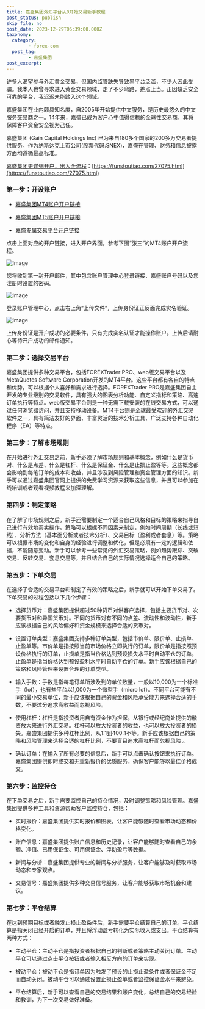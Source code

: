 ```yaml
---
title: 嘉盛集团外汇平台从0开始交易新手教程
post_status: publish
skip_file: no
post_date: 2023-12-29T06:39:00.000Z
taxonomy:
  category:
        - forex-com
  post_tag:
        - 嘉盛集团
post_excerpt: 
---
```

许多人渴望参与外汇黄金交易，但国内监管缺失导致黑平台泛滥，不少人因此受骗。我本人也曾寻求进入黄金交易领域，走了不少弯路，差点上当。正因缺乏安全可靠的平台，我迟迟未能踏入这个领域。

嘉盛集团在业内颇具知名度，自2005年开始提供中文服务，是历史最悠久的中文服务交易商之一。14年来，嘉盛已成为客户心中值得信赖的全球性交易商，其将保障客户资金安全视为己任。

嘉盛集团 (Gain Capital Holdings Inc) 已为来自180多个国家的200多万交易者提供服务。作为纳斯达克上市公司(股票代码:SNEX)，嘉盛在管理、财务和信息披露方面均遵循最高标准。

[嘉盛集团更详细开户，出入金流程](https://funstoutiao.com/27075.html)：[https://funstoutiao.com/27075.html](https://funstoutiao.com/27075.html)

### 第一步：开设账户

* [嘉盛集团MT4账户开户链接](https://s.ssgg.net/jsmt4)

* [嘉盛集团MT5账户开户链接](https://s.ssgg.net/jsmt5)

* [嘉盛专属交易平台开户链接](https://s.ssgg.net/js)

点击上面对应的开户链接，进入开户界面，参考下图“张三”的MT4账户开户流程。

![Image](https://prod-files-secure.s3.us-west-2.amazonaws.com/39ed1227-6d7d-4570-be36-9ccd4a2c4241/7a167aea-686b-400d-af59-4e18eb607a40/640.png?X-Amz-Algorithm=AWS4-HMAC-SHA256&X-Amz-Content-Sha256=UNSIGNED-PAYLOAD&X-Amz-Credential=ASIAZI2LB466SP2LSHHG%2F20251014%2Fus-west-2%2Fs3%2Faws4_request&X-Amz-Date=20251014T161309Z&X-Amz-Expires=3600&X-Amz-Security-Token=IQoJb3JpZ2luX2VjELj%2F%2F%2F%2F%2F%2F%2F%2F%2F%2FwEaCXVzLXdlc3QtMiJGMEQCIFJaQjID4SIYnjTrNhHHvHy0leO07Rt5VPtWJKWSCnsJAiA1hBp0PlB0cWCFfcPowPxp9xKrDCtct412VlyCMiFoeir%2FAwhhEAAaDDYzNzQyMzE4MzgwNSIM9f6gj1JgdkuyzNUrKtwDZqw4mDpsRLBRnPxRvB23zbkUtIHp3LvA8Qsi9T%2F6R5Q44flyAVAKLN2rOjxkqVL6fbIa9lY2retr8oJM10wMSEC8ctdcs2idMt5ptOThU1bb%2Fr5cKg%2F%2B4A%2FlGHOYGolzdvEf%2BMnFIfTFYRhBT6jCAwSadBNrcAJzSGZ7XzTKXdXGd6%2FYs6bPYndplCupKt2GAD1uLkVveZB%2FWMrJFySStgKYIHqXYfDSYb3NKgObDDGAEGPNRhtq9WGzOImxk2Z0BmuxyaMVhCOT7FTp3spdwBxr4nn3HUm03wdIuN6ahUN9oOZNAL2hA%2FNoAaR4R7aBENBTtYvPlHybdGAzHmb102tZzEKR0KppsTsu0WeoB1SMttiYl%2BLVHHqga76mxxKILPnDzrVue8j00rh%2BnrTeaYuqJp1%2BtpRN%2BBCwHOx6vzglK7nvTBuzg2DYEVAOlkWR6Rvs2WvIhzbBiflAptZ6UFukz8dc1iYeB19%2FKy2lPOeuaYc02GCDTKejSg8yQinHEwNbFn5A9p4rI4k52f%2Fa1340u9cUq4%2FWDT4QhmvbFma1jDz9%2F8IEwl2MzFIH69E18RP7BMhcCIj7ZcwfK%2FApfNO5dY7r05vWMFgvri2b42P4B5fblEyT%2BDjyu%2Bowtti5xwY6pgEeFybqfhjzmkQLzqYo2eEWeQxrAOm8s2LLwhJltJsmUMTQUdUztQ7QKTLGhg88gTT%2BvxVm12M8VPPKPhbtoPUnyuEHtlQDx%2FT8LeHKEF0lMP6qoje0aPP1BoCV6JgZXKKZHu9%2FcR3bhiBHbxGX%2B98dB67YfoatKUSBGmcb3KjzYBT2RA%2FWHr%2FAcwPwZxxTY%2Biz22c5ybNelPFD4FyI2YdSMU9a7G2S&X-Amz-Signature=a19303f770c14294db31b16f779f60290197a72f6f298db0f8f746b2860e5cfd&X-Amz-SignedHeaders=host&x-amz-checksum-mode=ENABLED&x-id=GetObject)

您将收到第一封开户邮件，其中包含账户管理中心登录链接、嘉盛账户号码以及您注册时设置的密码。

![Image](https://prod-files-secure.s3.us-west-2.amazonaws.com/39ed1227-6d7d-4570-be36-9ccd4a2c4241/eaa1c6b3-2877-4284-a0e1-530e222c27fb/image.png?X-Amz-Algorithm=AWS4-HMAC-SHA256&X-Amz-Content-Sha256=UNSIGNED-PAYLOAD&X-Amz-Credential=ASIAZI2LB466SP2LSHHG%2F20251014%2Fus-west-2%2Fs3%2Faws4_request&X-Amz-Date=20251014T161309Z&X-Amz-Expires=3600&X-Amz-Security-Token=IQoJb3JpZ2luX2VjELj%2F%2F%2F%2F%2F%2F%2F%2F%2F%2FwEaCXVzLXdlc3QtMiJGMEQCIFJaQjID4SIYnjTrNhHHvHy0leO07Rt5VPtWJKWSCnsJAiA1hBp0PlB0cWCFfcPowPxp9xKrDCtct412VlyCMiFoeir%2FAwhhEAAaDDYzNzQyMzE4MzgwNSIM9f6gj1JgdkuyzNUrKtwDZqw4mDpsRLBRnPxRvB23zbkUtIHp3LvA8Qsi9T%2F6R5Q44flyAVAKLN2rOjxkqVL6fbIa9lY2retr8oJM10wMSEC8ctdcs2idMt5ptOThU1bb%2Fr5cKg%2F%2B4A%2FlGHOYGolzdvEf%2BMnFIfTFYRhBT6jCAwSadBNrcAJzSGZ7XzTKXdXGd6%2FYs6bPYndplCupKt2GAD1uLkVveZB%2FWMrJFySStgKYIHqXYfDSYb3NKgObDDGAEGPNRhtq9WGzOImxk2Z0BmuxyaMVhCOT7FTp3spdwBxr4nn3HUm03wdIuN6ahUN9oOZNAL2hA%2FNoAaR4R7aBENBTtYvPlHybdGAzHmb102tZzEKR0KppsTsu0WeoB1SMttiYl%2BLVHHqga76mxxKILPnDzrVue8j00rh%2BnrTeaYuqJp1%2BtpRN%2BBCwHOx6vzglK7nvTBuzg2DYEVAOlkWR6Rvs2WvIhzbBiflAptZ6UFukz8dc1iYeB19%2FKy2lPOeuaYc02GCDTKejSg8yQinHEwNbFn5A9p4rI4k52f%2Fa1340u9cUq4%2FWDT4QhmvbFma1jDz9%2F8IEwl2MzFIH69E18RP7BMhcCIj7ZcwfK%2FApfNO5dY7r05vWMFgvri2b42P4B5fblEyT%2BDjyu%2Bowtti5xwY6pgEeFybqfhjzmkQLzqYo2eEWeQxrAOm8s2LLwhJltJsmUMTQUdUztQ7QKTLGhg88gTT%2BvxVm12M8VPPKPhbtoPUnyuEHtlQDx%2FT8LeHKEF0lMP6qoje0aPP1BoCV6JgZXKKZHu9%2FcR3bhiBHbxGX%2B98dB67YfoatKUSBGmcb3KjzYBT2RA%2FWHr%2FAcwPwZxxTY%2Biz22c5ybNelPFD4FyI2YdSMU9a7G2S&X-Amz-Signature=8c39e2ea474dc30bbac89be641dafd1bf311ea0ba31b62ebe06a6aa850692eaa&X-Amz-SignedHeaders=host&x-amz-checksum-mode=ENABLED&x-id=GetObject)

登录账户管理中心，点击右上角“上传文件”，上传身份证正反面完成实名验证。

![Image](https://prod-files-secure.s3.us-west-2.amazonaws.com/39ed1227-6d7d-4570-be36-9ccd4a2c4241/54090639-09fc-46b4-a135-e0289f707147/image.png?X-Amz-Algorithm=AWS4-HMAC-SHA256&X-Amz-Content-Sha256=UNSIGNED-PAYLOAD&X-Amz-Credential=ASIAZI2LB466SP2LSHHG%2F20251014%2Fus-west-2%2Fs3%2Faws4_request&X-Amz-Date=20251014T161309Z&X-Amz-Expires=3600&X-Amz-Security-Token=IQoJb3JpZ2luX2VjELj%2F%2F%2F%2F%2F%2F%2F%2F%2F%2FwEaCXVzLXdlc3QtMiJGMEQCIFJaQjID4SIYnjTrNhHHvHy0leO07Rt5VPtWJKWSCnsJAiA1hBp0PlB0cWCFfcPowPxp9xKrDCtct412VlyCMiFoeir%2FAwhhEAAaDDYzNzQyMzE4MzgwNSIM9f6gj1JgdkuyzNUrKtwDZqw4mDpsRLBRnPxRvB23zbkUtIHp3LvA8Qsi9T%2F6R5Q44flyAVAKLN2rOjxkqVL6fbIa9lY2retr8oJM10wMSEC8ctdcs2idMt5ptOThU1bb%2Fr5cKg%2F%2B4A%2FlGHOYGolzdvEf%2BMnFIfTFYRhBT6jCAwSadBNrcAJzSGZ7XzTKXdXGd6%2FYs6bPYndplCupKt2GAD1uLkVveZB%2FWMrJFySStgKYIHqXYfDSYb3NKgObDDGAEGPNRhtq9WGzOImxk2Z0BmuxyaMVhCOT7FTp3spdwBxr4nn3HUm03wdIuN6ahUN9oOZNAL2hA%2FNoAaR4R7aBENBTtYvPlHybdGAzHmb102tZzEKR0KppsTsu0WeoB1SMttiYl%2BLVHHqga76mxxKILPnDzrVue8j00rh%2BnrTeaYuqJp1%2BtpRN%2BBCwHOx6vzglK7nvTBuzg2DYEVAOlkWR6Rvs2WvIhzbBiflAptZ6UFukz8dc1iYeB19%2FKy2lPOeuaYc02GCDTKejSg8yQinHEwNbFn5A9p4rI4k52f%2Fa1340u9cUq4%2FWDT4QhmvbFma1jDz9%2F8IEwl2MzFIH69E18RP7BMhcCIj7ZcwfK%2FApfNO5dY7r05vWMFgvri2b42P4B5fblEyT%2BDjyu%2Bowtti5xwY6pgEeFybqfhjzmkQLzqYo2eEWeQxrAOm8s2LLwhJltJsmUMTQUdUztQ7QKTLGhg88gTT%2BvxVm12M8VPPKPhbtoPUnyuEHtlQDx%2FT8LeHKEF0lMP6qoje0aPP1BoCV6JgZXKKZHu9%2FcR3bhiBHbxGX%2B98dB67YfoatKUSBGmcb3KjzYBT2RA%2FWHr%2FAcwPwZxxTY%2Biz22c5ybNelPFD4FyI2YdSMU9a7G2S&X-Amz-Signature=f7c98ca63a45fc0743b2cf2a0b4edcb1752ae5a301fd47550e76c6c5be8c4b4f&X-Amz-SignedHeaders=host&x-amz-checksum-mode=ENABLED&x-id=GetObject)

上传身份证是开户成功的必要条件，只有完成实名认证才能操作账户。上传后请耐心等待开户成功的邮件通知。

### 第二步：选择交易平台

嘉盛集团提供多种交易平台，包括FOREXTrader PRO、web版交易平台以及MetaQuotes Software Corporation开发的MT4平台。这些平台都有各自的特点和优势，可以根据个人喜好和需求进行选择。FOREXTrader PRO是嘉盛集团自主开发的专业级别的交易软件，具有强大的图表分析功能、自定义指标和策略、高速订单执行等特点。web版交易平台则是一种无需下载安装的在线交易方式，可以通过任何浏览器访问，并且支持移动设备。MT4平台则是全球最受欢迎的外汇交易软件之一，具有简洁友好的界面、丰富灵活的技术分析工具、广泛支持各种自动化程序（EA）等特点。

### 第三步：了解市场规则

在开始进行外汇交易之前，新手必须了解市场规则和基本概念，例如什么是货币对、什么是点差、什么是杠杆、什么是保证金、什么是止损止盈等等。这些概念都会影响到每笔订单的成本和收益，并且涉及到风险管理和资金管理方面的知识。新手可以通过嘉盛集团官网上提供的免费学习资源来获取这些信息，并且可以参加在线培训或者观看视频教程来加深理解。

### 第四步：制定策略

在了解了市场规则之后，新手还需要制定一个适合自己风格和目标的策略来指导自己进行有效地买卖操作。策略可以根据不同因素来制定，例如时间周期（长线或短线）、分析方法（基本面分析或者技术分析）、交易目标（盈利或者套息）等。策略可以根据市场的变化和自身的经验进行调整和优化，但是必须有一定的逻辑和依据，不能随意变动。新手可以参考一些常见的外汇交易策略，例如趋势跟踪、突破交易、反转交易、套息交易等，并且结合自己的实际情况选择适合自己的策略。

### 第五步：下单交易

在选择了合适的交易平台和制定了有效的策略之后，新手就可以开始下单交易了。下单交易的过程包括以下几个步骤：

* 选择货币对：嘉盛集团提供超过50种货币对供客户选择，包括主要货币对、次要货币对和异国货币对。不同的货币对有不同的点差、流动性和波动性，新手应该根据自己的风险偏好和资金规模来选择合适的货币对。

* 设置订单类型：嘉盛集团支持多种订单类型，包括市价单、限价单、止损单、止盈单等。市价单是指按照当前市场价格立即执行的订单，限价单是指按照预设价格执行的订单，止损单是指当价格达到预设损失水平时自动平仓的订单，止盈单是指当价格达到预设盈利水平时自动平仓的订单。新手应该根据自己的策略和风险管理来设置合理的订单类型。

* 输入手数：手数是指每笔订单所涉及到的单位数量，一般以10,000为一个标准手（lot），也有些平台以1,000为一个微型手（micro lot）。不同平台可能有不同的最小交易单位，新手应该根据自己的资金和风险承受能力来选择合适的手数，不要过分追求高收益而忽视风险。

* 使用杠杆：杠杆是指投资者用自有资金作为担保，从银行或经纪商处提供的融资放大来进行外汇交易。杠杆可以放大投资者的收益，也可以放大投资者的损失。嘉盛集团提供多种杠杆比例，从1:1到400:1不等。新手应该根据自己的策略和风险管理来选择合适的杠杆比例，不要盲目追求高杠杆而忽视风险 。

* 确认订单：在输入了所有必要的信息后，新手可以点击确认按钮来执行订单。嘉盛集团提供即时成交和无重新报价的优质服务，确保客户能够以最佳价格成交。

### 第六步：监控持仓

在下单交易之后，新手需要监控自己的持仓情况，及时调整策略和风险管理。嘉盛集团提供多种工具和资源帮助客户监控持仓，包括：

* 实时报价：嘉盛集团提供实时报价和图表，让客户能够随时查看市场动态和价格变化。

* 账户信息：嘉盛集团提供账户信息和历史记录，让客户能够随时查看自己的余额、净值、已用保证金、可用保证金、浮动盈亏等数据。

* 新闻与分析：嘉盛集团提供专业的新闻与分析服务，让客户能够及时获取市场动态和专家观点。

* 交易信号：嘉盛集团提供多种交易信号服务，让客户能够获取市场机会和建议。

### 第七步：平仓结算

在达到预期目标或者触发止损止盈条件后，新手需要平仓结算自己的订单。平仓结算是指关闭已经开启的订单，并且将浮动盈亏转化为实际收入或支出。平仓结算有两种方式：

* 主动平仓：主动平仓是指投资者根据自己的判断或者策略主动关闭订单。主动平仓可以通过点击平仓按钮或者输入相反方向的订单来实现。

* 被动平仓：被动平仓是指订单因为触发了预设的止损止盈条件或者保证金不足而自动关闭。被动平仓可以通过设置止损止盈单或者监控保证金水平来避免。

* 平仓结算后，新手可以查看自己的交易结果和账户变化，总结自己的交易经验和教训，为下一次交易做好准备。